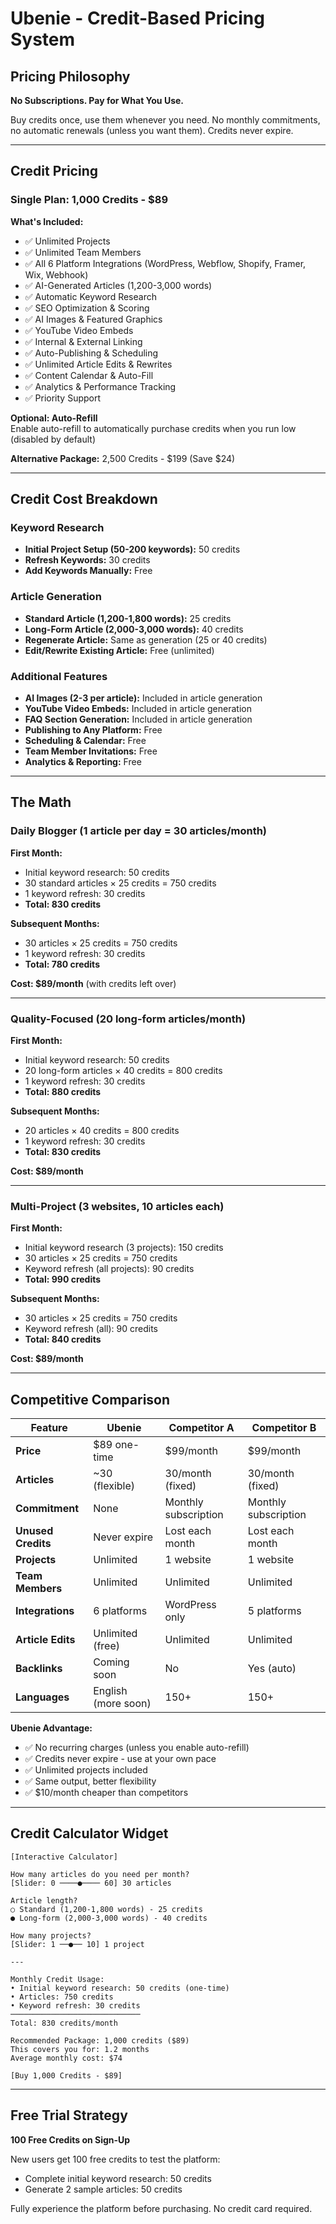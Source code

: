 # Ubenie - Credit-Based Pricing System

## Pricing Philosophy

**No Subscriptions. Pay for What You Use.**

Buy credits once, use them whenever you need. No monthly commitments, no automatic renewals (unless you want them). Credits never expire.

---

## Credit Pricing

### Single Plan: 1,000 Credits - $89

**What's Included:**
- ✅ Unlimited Projects
- ✅ Unlimited Team Members
- ✅ All 6 Platform Integrations (WordPress, Webflow, Shopify, Framer, Wix, Webhook)
- ✅ AI-Generated Articles (1,200-3,000 words)
- ✅ Automatic Keyword Research
- ✅ SEO Optimization & Scoring
- ✅ AI Images & Featured Graphics
- ✅ YouTube Video Embeds
- ✅ Internal & External Linking
- ✅ Auto-Publishing & Scheduling
- ✅ Unlimited Article Edits & Rewrites
- ✅ Content Calendar & Auto-Fill
- ✅ Analytics & Performance Tracking
- ✅ Priority Support

**Optional: Auto-Refill**  
Enable auto-refill to automatically purchase credits when you run low (disabled by default)

**Alternative Package:** 2,500 Credits - $199 (Save $24)

---

## Credit Cost Breakdown

### Keyword Research
- **Initial Project Setup (50-200 keywords):** 50 credits
- **Refresh Keywords:** 30 credits
- **Add Keywords Manually:** Free

### Article Generation
- **Standard Article (1,200-1,800 words):** 25 credits
- **Long-Form Article (2,000-3,000 words):** 40 credits
- **Regenerate Article:** Same as generation (25 or 40 credits)
- **Edit/Rewrite Existing Article:** Free (unlimited)

### Additional Features
- **AI Images (2-3 per article):** Included in article generation
- **YouTube Video Embeds:** Included in article generation
- **FAQ Section Generation:** Included in article generation
- **Publishing to Any Platform:** Free
- **Scheduling & Calendar:** Free
- **Team Member Invitations:** Free
- **Analytics & Reporting:** Free

---

## The Math

### Daily Blogger (1 article per day = 30 articles/month)

**First Month:**
- Initial keyword research: 50 credits
- 30 standard articles × 25 credits = 750 credits
- 1 keyword refresh: 30 credits
- **Total: 830 credits**

**Subsequent Months:**
- 30 articles × 25 credits = 750 credits
- 1 keyword refresh: 30 credits
- **Total: 780 credits**

**Cost: $89/month** (with credits left over)

---

### Quality-Focused (20 long-form articles/month)

**First Month:**
- Initial keyword research: 50 credits
- 20 long-form articles × 40 credits = 800 credits
- 1 keyword refresh: 30 credits
- **Total: 880 credits**

**Subsequent Months:**
- 20 articles × 40 credits = 800 credits
- 1 keyword refresh: 30 credits
- **Total: 830 credits**

**Cost: $89/month**

---

### Multi-Project (3 websites, 10 articles each)

**First Month:**
- Initial keyword research (3 projects): 150 credits
- 30 articles × 25 credits = 750 credits
- Keyword refresh (all projects): 90 credits
- **Total: 990 credits**

**Subsequent Months:**
- 30 articles × 25 credits = 750 credits
- Keyword refresh (all): 90 credits
- **Total: 840 credits**

**Cost: $89/month**

---

## Competitive Comparison

| Feature | Ubenie | Competitor A | Competitor B |
|---------|--------|--------------|--------------|
| **Price** | $89 one-time | $99/month | $99/month |
| **Articles** | ~30 (flexible) | 30/month (fixed) | 30/month (fixed) |
| **Commitment** | None | Monthly subscription | Monthly subscription |
| **Unused Credits** | Never expire | Lost each month | Lost each month |
| **Projects** | Unlimited | 1 website | 1 website |
| **Team Members** | Unlimited | Unlimited | Unlimited |
| **Integrations** | 6 platforms | WordPress only | 5 platforms |
| **Article Edits** | Unlimited (free) | Unlimited | Unlimited |
| **Backlinks** | Coming soon | No | Yes (auto) |
| **Languages** | English (more soon) | 150+ | 150+ |

**Ubenie Advantage:**
- ✅ No recurring charges (unless you enable auto-refill)
- ✅ Credits never expire - use at your own pace
- ✅ Unlimited projects included
- ✅ Same output, better flexibility
- ✅ $10/month cheaper than competitors

---

## Credit Calculator Widget

```
[Interactive Calculator]

How many articles do you need per month?
[Slider: 0 ────●──── 60] 30 articles

Article length?
○ Standard (1,200-1,800 words) - 25 credits
● Long-form (2,000-3,000 words) - 40 credits

How many projects?
[Slider: 1 ──●── 10] 1 project

---

Monthly Credit Usage:
• Initial keyword research: 50 credits (one-time)
• Articles: 750 credits
• Keyword refresh: 30 credits
─────────────────────────────
Total: 830 credits/month

Recommended Package: 1,000 credits ($89)
This covers you for: 1.2 months
Average monthly cost: $74

[Buy 1,000 Credits - $89]
```

---

## Free Trial Strategy

**100 Free Credits on Sign-Up**

New users get 100 free credits to test the platform:
- Complete initial keyword research: 50 credits
- Generate 2 sample articles: 50 credits

Fully experience the platform before purchasing. No credit card required.